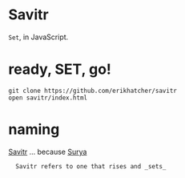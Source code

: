 # Savitr

`Set`, in JavaScript.

# ready, SET, go!

    git clone https://github.com/erikhatcher/savitr
    open savitr/index.html

# naming

[Savitr](https://en.wikipedia.org/wiki/Savitr) ... because [Surya](https://en.wikipedia.org/wiki/Surya#In_Buddhism)

      Savitr refers to one that rises and _sets_
